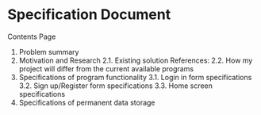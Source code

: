 # Specification Document
Contents Page
1. Problem summary 
2. Motivation and Research
2.1. Existing solution 
References: 
2.2. How my project will differ from the current available programs 
3. Specifications of program functionality 
3.1. Login in form specifications 
3.2. Sign up/Register form specifications 
3.3. Home screen specifications 
4. Specifications of permanent data storage